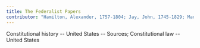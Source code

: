 ```yaml
---
title: The Federalist Papers
contributor: "Hamilton, Alexander, 1757-1804; Jay, John, 1745-1829; Madison, James, 1751-1836"
---
```


Constitutional history -- United States -- Sources; Constitutional law -- United States
